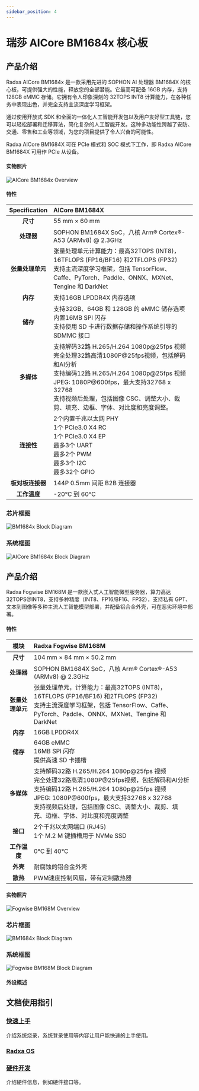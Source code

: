 ```yaml
---
sidebar_position: 4
---
```


# 瑞莎 AICore BM1684x 核心板

<Tabs queryString="target">
  <TabItem value="AICore BM1684x" label="瑞莎 AICore BM1684x 核心板">

## 产品介绍

Radxa AICore BM1684x 是一款采用先进的 SOPHON AI 处理器 BM1684X 的核心板，可提供强大的性能，释放您的全部潜能。它最高可配备 16GB 内存，支持 128GB eMMC 存储。它拥有令人印象深刻的 32TOPS INT8 计算能力，在各种任务中表现出色，并完全支持主流深度学习框架。

通过使用开放式 SDK 和全面的一体化人工智能开发包以及用户友好型工具链，您可以轻松部署和迁移算法，简化复杂的人工智能开发。这种多功能性跨越了安防、交通、零售和工业等领域，为您的项目提供了令人兴奋的可能性。

Radxa AICore BM1684X 可在 PCIe 模式和 SOC 模式下工作，即 Radxa AICore BM1684X 可用作 PCIe 从设备。

#### 实物照片

![AICore BM1684x Overview](/img/aicore-bm1684x/mark_aicore_bm1684x.webp)

#### 特性

|  Specification   | AICore BM1684X                                                                                                                                                                                                                                                                        |
| :--------------: | :------------------------------------------------------------------------------------------------------------------------------------------------------------------------------------------------------------------------------------------------------------------------------------ |
|     **尺寸**     | 55 mm × 60 mm                                                                                                                                                                                                                                                                         |
|    **处理器**    | SOPHON BM1684X SoC，八核 Arm® Cortex®-A53 (ARMv8) @ 2.3GHz                                                                                                                                                                                                                          |
| **张量处理单元** | 张量处理单元计算能力：最高32TOPS (INT8)，16TFLOPS (FP16/BF16) 和2TFLOPS (FP32)<br/>支持主流深度学习框架，包括 TensorFlow、Caffe、PyTorch、Paddle、ONNX、MXNet、Tengine 和 DarkNet                                                                                                     |
|     **内存**     | 支持16GB LPDDR4X 内存选项                                                                                                                                                                                                                                                             |
|     **储存**     | 支持32GB、64GB 和 128GB 的 eMMC 储存选项<br/>内置16MB SPI 闪存<br/>支持使用 SD 卡进行数据存储和操作系统引导的 SDMMC 接口                                                                                                                                                              |
|    **多媒体**    | 支持解码32路 H.265/H.264 1080p@25fps 视频 <br/>完全处理32路高清1080P@25fps视频，包括解码和AI分析<br/> 支持编码12路 H.265/H.264 1080p@25fps 视频<br/>JPEG: 1080P@600fps，最大支持32768 x 32768 <br/>支持视频后处理，包括图像 CSC、调整大小、裁剪、填充、边框、字体、对比度和亮度调整。 |
|    **连接性**    | 2个内置千兆以太网 PHY <br/> 1个 PCIe3.0 X4 RC<br/> 1个 PCIe3.0 X4 EP <br/>最多3个 UART <br/> 最多2个 PWM <br/> 最多3个 I2C <br/> 最多32个 GPIO                                                                                                                                        |
| **板对板连接器** | 144P 0.5mm 间距 B2B 连接器                                                                                                                                                                                                                                                            |
|   **工作温度**   | -20°C 到 60°C                                                                                                                                                                                                                                                                         |

### 芯片框图

![BM1684x Block Diagram](/img/aicore-bm1684x/bm1684x-block-diagram.webp)

### 系统框图

![AICore BM1684x Block Diagram](/img/aicore-bm1684x/aicore-bm1684x-block-diagram.webp)

</TabItem>

<TabItem value="Radxa Fogwise BM168M" label="瑞莎 Fogwise BM168M">

## 产品介绍

Radxa Fogwise BM168M 是一款嵌入式人工智能微型服务器，算力高达 32TOPS@INT8，支持多种精度（INT8、FP16/BF16、FP32），支持私有 GPT、文本到图像等多种主流人工智能模型部署，并配备铝合金外壳，可在恶劣环境中部署。

#### 特性

|       模块       | Radxa Fogwise BM168M                                                                                                                                                                                                                                                              |
| :--------------: | :-------------------------------------------------------------------------------------------------------------------------------------------------------------------------------------------------------------------------------------------------------------------------------- |
|     **尺寸**     | 104 mm × 84 mm × 50.2 mm                                                                                                                                                                                                                                                          |
|    **处理器**    | SOPHON BM1684X SoC，八核 Arm® Cortex®-A53 (ARMv8) @ 2.3GHz                                                                                                                                                                                                                      |
| **张量处理单元** | 张量处理单元，计算能力：最高32TOPS (INT8)，16TFLOPS (FP16/BF16) 和2TFLOPS (FP32)<br/>支持主流深度学习框架，包括 TensorFlow、Caffe、PyTorch、Paddle、ONNX、MXNet、Tengine 和 DarkNet                                                                                               |
|     **内存**     | 16GB LPDDR4X                                                                                                                                                                                                                                                                      |
|     **储存**     | 64GB eMMC<br/>16MB SPI 闪存<br/>提供高速 SD 卡插槽                                                                                                                                                                                                                                |
|    **多媒体**    | 支持解码32路 H.265/H.264 1080p@25fps 视频<br/>完全处理32路高清1080P@25fps视频，包括解码和AI分析<br/>支持编码12路 H.265/H.264 1080p@25fps 视频 <br/>JPEG: 1080P@600fps，最大支持32768 x 32768<br/>支持视频后处理，包括图像 CSC、调整大小、裁剪、填充、边框、字体、对比度和亮度调整 |
|     **接口**     | 2个千兆以太网端口 (RJ45)<br/>1个 M.2 M 键插槽用于 NVMe SSD                                                                                                                                                                                                                        |
|   **工作温度**   | 0°C 到 40°C                                                                                                                                                                                                                                                                       |
|     **外壳**     | 耐腐蚀的铝合金外壳                                                                                                                                                                                                                                                                |
|     **散热**     | PWM速度控制风扇，带有定制散热器                                                                                                                                                                                                                                                   |

#### 实物照片

![Fogwise BM168M Overview](/img/bm168m/radxa_fogwise_bm168m.webp)

### 芯片框图

![BM1684x Block Diagram](/img/aicore-bm1684x/bm1684x-block-diagram.webp)

### 系统框图

![Fogwise BM168M Block Diagram](/img/bm168m/bm168m-block-diagram.webp)

#### 外设概述

</TabItem>

</Tabs>

## 文档使用指引

### [快速上手](/bitmain/aicore-bm1684x/getting-started)

介绍系统烧录，系统登录使用等内容让用户能快速的上手使用。

### [Radxa OS](/bitmain/aicore-bm1684x/radxa-os)

### [硬件开发](/bitmain/aicore-bm1684x/hardware)

介绍硬件信息，例如硬件接口等。
